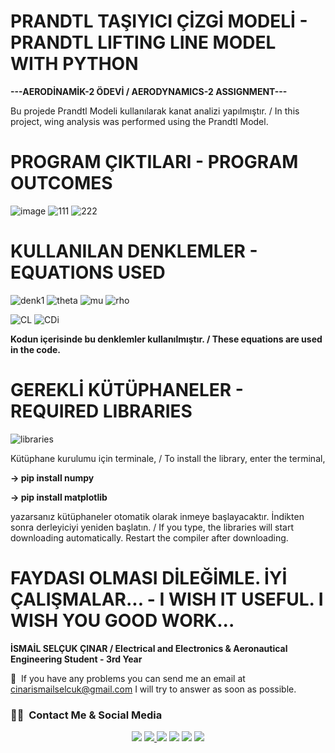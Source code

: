 # PRANDTL TAŞIYICI ÇİZGİ MODELİ - PRANDTL LIFTING LINE MODEL WITH PYTHON
**---AERODİNAMİK-2 ÖDEVİ / AERODYNAMICS-2 ASSIGNMENT---**

Bu projede Prandtl Modeli kullanılarak kanat analizi yapılmıştır. / In this project, wing analysis was performed using the Prandtl Model.

# PROGRAM ÇIKTILARI - PROGRAM OUTCOMES
![image](https://user-images.githubusercontent.com/74931027/162853005-6756f490-0004-45ce-8bf6-9101397063ac.png)
![111](https://user-images.githubusercontent.com/74931027/162851625-26ac1546-cd83-4d56-9477-d459783e7cbc.png)
![222](https://user-images.githubusercontent.com/74931027/162851631-3bee5f8f-d32b-4fb6-8054-4259aac576ba.png)

# KULLANILAN DENKLEMLER - EQUATIONS USED
![denk1](https://user-images.githubusercontent.com/74931027/162850866-2687fb32-cf55-47e1-b935-74e8e2298f69.png)
![theta](https://user-images.githubusercontent.com/74931027/162850848-b76e5b35-7479-491d-b108-960f0369fde2.png)
![mu](https://user-images.githubusercontent.com/74931027/162850851-d8f80151-a429-42ae-8b78-b91c789e6198.png)
![rho](https://user-images.githubusercontent.com/74931027/162850883-7ed3fa86-b7c1-4bc0-b1f7-7966dc822a8e.png)

![CL](https://user-images.githubusercontent.com/74931027/162850825-05c53f0b-b517-40dc-aa71-734232390ecd.png)
![CDi](https://user-images.githubusercontent.com/74931027/162850833-8620dc69-4993-4814-ba4b-26e076df5d59.png)

**Kodun içerisinde bu denklemler kullanılmıştır. / These equations are used in the code.**

# GEREKLİ KÜTÜPHANELER - REQUIRED LIBRARIES
![libraries](https://user-images.githubusercontent.com/74931027/162850102-1b8dbd27-3571-4d19-a895-db03640d41f6.png)

Kütüphane kurulumu için terminale, / To install the library, enter the terminal,

**-> pip install numpy**

**-> pip install matplotlib**

yazarsanız kütüphaneler otomatik olarak inmeye başlayacaktır. İndikten sonra derleyiciyi yeniden başlatın. / If you type, the libraries will start downloading automatically. Restart the compiler after downloading.

# FAYDASI OLMASI DİLEĞİMLE. İYİ ÇALIŞMALAR... - I WISH IT USEFUL. I WISH YOU GOOD WORK...
**İSMAİL SELÇUK ÇINAR / Electrical and Electronics & Aeronautical Engineering Student - 3rd Year**

📧 &nbsp;If you have any problems you can send me an email at cinarismailselcuk@gmail.com I will try to answer as soon as possible.
### 🤝🏻 &nbsp;Contact Me & Social Media

<p align="center">
<a href="mailto:cinarismailselcuk@gmail.com"><img src="https://img.shields.io/badge/-Mail-D14836?style=flat&logo=Gmail&logoColor=white"/></a>
<a href="https://www.linkedin.com/in/ismailselcukcinar/"><img src="https://img.shields.io/badge/-LinkedIn-0077B5?style=flat&logo=Linkedin&logoColor=white%22"/</a>
<a href="https://instagram.com/ismail_selcuks"><img src="https://img.shields.io/badge/-Instagram_-E4405F?style=flat&logo=Instagram&logoColor=white"/></a>
<a href="https://twitter.com/ismail_selcuks"><img src="https://img.shields.io/badge/-Twitter_-1976c2?style=flat&logo=Twitter&logoColor=white"/></a>
<a href="https://www.youtube.com/channel/UCSt6rE5y6iklyFBpm-0xOYA"><img src="https://img.shields.io/badge/-YouTube_-c4302b?style=flat&logo=YouTube&logoColor=white"/></a>
<a href="https://discordapp.com/users/652243845790302239/"><img src="https://img.shields.io/badge/-Discord_-6A5ACD?style=flat&logo=Discord&logoColor=white"/></a>
</p>
